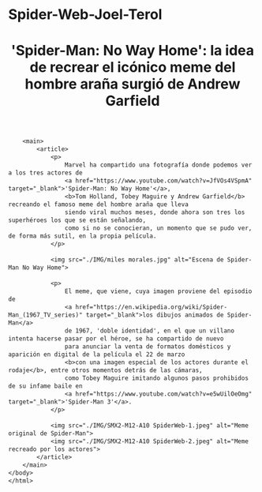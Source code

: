 # Spider-Web-Joel-Terol

<!DOCTYPE html>
<html lang="en">
<head>
    <!DOCTYPE html>
    <html lang="es">
    <head>
        <meta charset="UTF-8">
        <meta name="viewport" content="width=device-width, initial-scale=1.0">
        <title>Spiderman: Far From Home</title>
        <link rel="stylesheet" href="CSS/styles.css">
        <link rel="icon" type="image/png" href="./IMG/Logo Miles Morales.png"> 
    </head>
    <body>
        <header>
            <h1>'Spider-Man: No Way Home': la idea de recrear el icónico meme del hombre araña surgió de Andrew Garfield</h1>
        </header>
    
        <main>
            <article>
                <p>
                    Marvel ha compartido una fotografía donde podemos ver a los tres actores de 
                    <a href="https://www.youtube.com/watch?v=JfVOs4VSpmA" target="_blank">'Spider-Man: No Way Home'</a>, 
                    <b>Tom Holland, Tobey Maguire y Andrew Garfield</b> recreando el famoso meme del hombre araña que lleva 
                    siendo viral muchos meses, donde ahora son tres los superhéroes los que se están señalando, 
                    como si no se conocieran, un momento que se pudo ver, de forma más sutil, en la propia película.
                </p>
    
                <img src="./IMG/miles morales.jpg" alt="Escena de Spider-Man No Way Home">
                
                <p>
                    El meme, que viene, cuya imagen proviene del episodio de 
                    <a href="https://en.wikipedia.org/wiki/Spider-Man_(1967_TV_series)" target="_blank">los dibujos animados de Spider-Man</a> 
                    de 1967, 'doble identidad', en el que un villano intenta hacerse pasar por el héroe, se ha compartido de nuevo 
                    para anunciar la venta de formatos domésticos y aparición en digital de la película el 22 de marzo 
                    <b>con una imagen especial de los actores durante el rodaje</b>, entre otros momentos detrás de las cámaras, 
                    como Tobey Maguire imitando algunos pasos prohibidos de su infame baile en 
                    <a href="https://www.youtube.com/watch?v=e5wUilOeOmg" target="_blank">'Spider-Man 3'</a>.
                </p>
    
                <img src="./IMG/SMX2-M12-A10 SpiderWeb-1.jpeg" alt="Meme original de Spider-Man">
                <img src="./IMG/SMX2-M12-A10 SpiderWeb-2.jpeg" alt="Meme recreado por los actores">
            </article>
        </main>
    </body>
    </html>
    
</head>

    
</html>   
